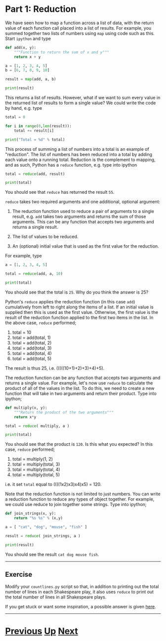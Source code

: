 
# Part 1: Reduction

We have seen how to map a function across a list of data, with the return
value of each function call placed into a list of results. For example,
you summed together two lists of numbers using `map` using code such as this. 
Start `ipython` and type

```python
def add(x, y):
    """Function to return the sum of x and y"""
    return x + y

a = [1, 2, 3, 4, 5]
b = [6, 7, 8, 9, 10]

result = map(add, a, b)

print(result)
```

This returns a list of results. However, what if we want to sum
every value in the returned list of results to form a single value? We could write
the code by hand, e.g. type

```python
total = 0

for i in range(0,len(result)):
    total += result[i]

print("Total = %d" % total)
```

This process of summing a list of numbers into a total is an example
of "reduction". The list of numbers has been reduced into a total by
adding each value onto a running total. Reduction is the complement
to mapping, and as such, Python has a `reduce` function, e.g. type
into ipython

```python
total = reduce(add, result)

print(total)
```

You should see that `reduce` has returned the result `55`. 

`reduce` takes two required arguments and one additional, optional argument:

1. The reduction function used to reduce a pair of arguments to a single
   result, e.g. `add` takes two arguments and returns the 
   sum of those arguments. This can be any function that
   accepts two arguments and returns a single result.

2. The list of values to be reduced.

3. An (optional) initial value that is used as the first value for 
   the reduction.

For example, type

```python
a = [1, 2, 3, 4, 5]

total = reduce(add, a, 10)

print(total)
```

You should see that the total is `25`. Why do you think the answer is 25?

Python's `reduce` applies the reduction function (in this case `add`)
cumulatively from left to right along the items of a list. If an initial
value is supplied then this is used as the first value. Otherwise, the 
first value is the result of the reduction function applied to the
first two items in the list. In the above case, `reduce` performed;

1. total = 10
2. total = add(total, 1)
3. total = add(total, 2)
4. total = add(total, 3)
5. total = add(total, 4)
6. total = add(total, 5)

The result is thus 25, i.e. (((((10+1)+2)+3)+4)+5).

The reduction function can be any function that accepts two arguments
and returns a single value. For example, let's now use `reduce` 
to calculate the product of all of the values
in the list. To do this, we need to create a new function that
will take in two arguments and return their product. Type into
ipython;

```python
def multiply(x, y):
    """Return the product of the two arguments"""
    return x*y

total = reduce( multiply, a )

print(total)
```

You should see that the product is `120`. Is this
what you expected? In this case, `reduce` performed;

1. total = multiply(1, 2)
2. total = multiply(total, 3)
3. total = multiply(total, 4)
4. total = multiply(total, 5)

i.e. it set `total` equal to ((((1x2)x3)x4)x5) = 120.

Note that the reduction function is not limited to 
just numbers. You can write a reduction function
to reduce any types of object together. For example,
we could use reduce to join together some strings.
Type into ipython;

```python
def join_strings(x, y):
    return "%s %s" % (x,y)

a = [ "cat", "dog", "mouse", "fish" ]

result = reduce( join_strings, a )

print(result)
```

You should see the result `cat dog mouse fish`.

***

## Exercise

Modify your `countlines.py` script so that, in addition 
to printing out the total number of lines in each
Shakespeare play,
it also uses `reduce` to print out the total number of
lines in all Shakespeare plays.

If you get stuck or want some inspiration, 
a possible answer is given [here](reduce_answer1.md).

***

# [Previous](map.md) [Up](part1.md) [Next](lambda.md)  
